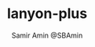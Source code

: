 ---
title: "lanyon-plus"
github: https://github.com/dyndna/lanyon-plus
demo: http://dyndna.github.io/lanyon-plus
author: Samir Amin @SBAmin
ssg:
  - Jekyll
cms:
  - No Cms
---